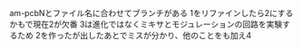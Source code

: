 am-pcbNとファイル名に合わせてブランチがある
1をリファインしたら2にするかもで現在2が欠番
3は進化ではなくミキサとモジュレーションの回路を実験するため
2を作ったが出したあとでミスが分かり、他のことをも加え4
